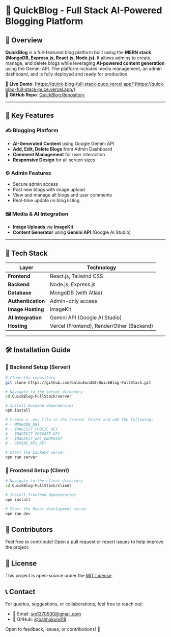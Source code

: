 # 📝 QuickBlog - Full Stack AI-Powered Blogging Platform

## 📌 Overview

**QuickBlog** is a full-featured blog platform built using the **MERN stack (MongoDB, Express.js, React.js, Node.js)**. It allows admins to create, manage, and delete blogs while leveraging **AI-powered content generation** using the Gemini API. The platform includes media management, an admin dashboard, and is fully deployed and ready for production.

🚀 **Live Demo**: [https://quick-blog-full-stack-puce.vercel.app/](https://quick-blog-full-stack-puce.vercel.app/)  
📂 **GitHub Repo**: [QuickBlog Repository](https://github.com/balmukund18/QuickBlog-FullStack)

---

## 🎯 Key Features

### ✍️ Blogging Platform
- **AI-Generated Content** using Google Gemini API
- **Add, Edit, Delete Blogs** from Admin Dashboard
- **Comment Management** for user interaction
- **Responsive Design** for all screen sizes

### ⚙️ Admin Features
- Secure admin access
- Post new blogs with image upload
- View and manage all blogs and user comments
- Real-time update on blog listing

### 🖼️ Media & AI Integration
- **Image Uploads** via **ImageKit**
- **Content Generator** using **Gemini API** (Google AI Studio)

---

## 🧪 Tech Stack

| Layer             | Technology                             |
|------------------|-----------------------------------------|
| **Frontend**      | React.js, Tailwind CSS                  |
| **Backend**       | Node.js, Express.js                    |
| **Database**      | MongoDB (with Atlas)                   |
| **Authentication**| Admin-only access                      |
| **Image Hosting** | ImageKit                                |
| **AI Integration**| Gemini API (Google AI Studio)           |
| **Hosting**       | Vercel (Frontend), Render/Other (Backend) |

---

## 🛠️ Installation Guide

### 🔧 Backend Setup (Server)

```bash
# Clone the repository
git clone https://github.com/balmukund18/QuickBlog-FullStack.git

# Navigate to the server directory
cd QuickBlog-FullStack/server

# Install backend dependencies
npm install

# Create a .env file in the /server folder and add the following:
# - MONGODB_URI
# - IMAGEKIT_PUBLIC_KEY
# - IMAGEKIT_PRIVATE_KEY
# - IMAGEKIT_URL_ENDPOINT
# - GEMINI_API_KEY

# Start the backend server
npm run server
```

### 🎨 Frontend Setup (Client)

```bash
# Navigate to the client directory
cd QuickBlog-FullStack/client

# Install frontend dependencies
npm install

# Start the React development server
npm run dev
```
## 👥 Contributors

Feel free to contribute! Open a pull request or report issues to help improve the project.

## 📜 License

This project is open-source under the [MIT License](LICENSE).

## 📞 Contact

For queries, suggestions, or collaborations, feel free to reach out:

- 📧 Email: [sm1370530@gmail.com](mailto:sm1370530@gmail.com)
- 🔗 GitHub: [@balmukund18](https://github.com/balmukund18)

Open to feedback, issues, or contributions! 🤝
